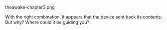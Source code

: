 theawake-chapter3.png

With the right combination, it appears that the device sent back its contents. But why? Where could it be guiding you?
